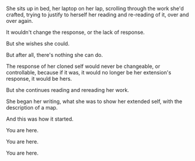 She sits up in bed, her laptop on her lap, scrolling through the work she'd crafted, trying to justify to herself her reading and re-reading of it, over and over again.

It wouldn't change the response, or the lack of response.

But she wishes she could.

But after all, there's nothing she can do.

The response of her cloned self would never be changeable, or controllable, because if it was, it would no longer be her extension's response, it would be hers.

But she continues reading and rereading her work.

She began her writing, what she was to show her extended self, with the description of a map.

And this was how it started.

You are here.

You are here.

You are here.